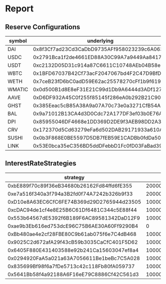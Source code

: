 # Report

## Reserve Configurations

| symbol | underlying | aToken | stableDebtToken | variableDebtToken | decimals | ltv | liquidationThreshold | liquidationBonus | reserveFactor | usageAsCollateralEnabled | borrowingEnabled | stableBorrowRateEnabled | interestRateStrategy | isActive | isFrozen | baseStableBorrowRate |
|---|---|---|---|---|---|---|---|---|---|---|---|---|---|---|---|---|
| DAI | 0x8f3Cf7ad23Cd3CaDbD9735AFf958023239c6A063 | 0x27F8D03b3a2196956ED754baDc28D73be8830A6e | 0x2238101B7014C279aaF6b408A284E49cDBd5DB55 | 0x75c4d1Fb84429023170086f06E682DcbBF537b7d | 18 | 7500 | 8000 | 10500 | 1000 | true | true | false | 0xbE889f70c89f36eB34680b26162Fd84ffd6fE355 | true | false | 39000000000000000000000000 |
| USDC | 0x2791Bca1f2de4661ED88A30C99A7a9449Aa84174 | 0x1a13F4Ca1d028320A707D99520AbFefca3998b7F | 0xdeb05676dB0DB85cecafE8933c903466Bf20C572 | 0x248960A9d75EdFa3de94F7193eae3161Eb349a12 | 6 | 8000 | 8500 | 10500 | 1000 | true | true | false | 0xe7a516f340a3f794a3B2fd0f74A7242b326b9f33 | true | false | 39000000000000000000000000 |
| USDT | 0xc2132D05D31c914a87C6611C10748AEb04B58e8F | 0x60D55F02A771d515e077c9C2403a1ef324885CeC | 0xe590cfca10e81FeD9B0e4496381f02256f5d2f61 | 0x8038857FD47108A07d1f6Bf652ef1cBeC279A2f3 | 6 | 0 | 0 | 0 | 1000 | false | true | false | 0xe7a516f340a3f794a3B2fd0f74A7242b326b9f33 | true | false | 35000000000000000000000000 |
| WBTC | 0x1BFD67037B42Cf73acF2047067bd4F2C47D9BfD6 | 0x5c2ed810328349100A66B82b78a1791B101C9D61 | 0x2551B15dB740dB8348bFaDFe06830210eC2c2F13 | 0xF664F50631A6f0D72ecdaa0e49b0c019Fa72a8dC | 8 | 7000 | 7500 | 11000 | 2000 | true | true | false | 0xD10e8A63EC6CfC6FE74B369d29D2765944d23505 | true | false | 30000000000000000000000000 |
| WETH | 0x7ceB23fD6bC0adD59E62ac25578270cFf1b9f619 | 0x28424507fefb6f7f8E9D3860F56504E4e5f5f390 | 0xc478cBbeB590C76b01ce658f8C4dda04f30e2C6f | 0xeDe17e9d79fc6f9fF9250D9EEfbdB88Cc18038b5 | 18 | 8000 | 8250 | 10500 | 1000 | true | true | false | 0xcDAC94de1cf4e8E25B6C61Df6481C344c5E88f44 | true | false | 30000000000000000000000000 |
| WMATIC | 0x0d500B1d8E8eF31E21C99d1Db9A6444d3ADf1270 | 0x8dF3aad3a84da6b69A4DA8aeC3eA40d9091B2Ac4 | 0xb9A6E29fB540C5F1243ef643EB39b0AcbC2e68E3 | 0x59e8E9100cbfCBCBAdf86b9279fa61526bBB8765 | 18 | 6500 | 7000 | 11000 | 2000 | true | true | false | 0x553b64567dE5392f6B189F6AC89581342DaD12F9 | true | false | 50000000000000000000000000 |
| AAVE | 0xD6DF932A45C0f255f85145f286eA0b292B21C90B | 0x1d2a0E5EC8E5bBDCA5CB219e649B565d8e5c3360 | 0x17912140e780B29Ba01381F088f21E8d75F954F9 | 0x1c313e9d0d826662F5CE692134D938656F681350 | 18 | 5000 | 6500 | 11000 | 0 | true | false | false | 0xae9b3Eb616ed753dcE96C75B6AE30A60Ff9290B4 | true | false | 30000000000000000000000000 |
| GHST | 0x385Eeac5cB85A38A9a07A70c73e0a3271CfB54A7 | 0x080b5BF8f360F624628E0fb961F4e67c9e3c7CF1 | 0x6A01Db46Ae51B19A6B85be38f1AA102d8735d05b | 0x36e988a38542C3482013Bb54ee46aC1fb1efedcd | 18 | 2500 | 4000 | 11250 | 2000 | true | false | false | 0xBb480ae4e2cf28FBE80C9b61ab075f6e7C4dB468 | true | true | 0 |
| BAL | 0x9a71012B13CA4d3D0Cdc72A177DF3ef03b0E76A3 | 0xc4195D4060DaEac44058Ed668AA5EfEc50D77ff6 | 0xbC30bbe0472E0E86b6f395f9876B950A13B23923 | 0x773E0e32e7b6a00b7cA9daa85dfba9D61B7f2574 | 18 | 2000 | 4500 | 11000 | 2000 | true | true | false | 0x9025C2d672afA29f43cB59b3035CaCfC401F5D62 | true | true | 0 |
| DPI | 0x85955046DF4668e1DD369D2DE9f3AEB98DD2A369 | 0x81fB82aAcB4aBE262fc57F06fD4c1d2De347D7B1 | 0xA742710c0244a8Ebcf533368e3f0B956B6E53F7B | 0x43150AA0B7e19293D935A412C8607f9172d3d3f3 | 18 | 2000 | 4500 | 11000 | 2000 | true | false | false | 0x6405F880E431403588e92b241Ca15603047ef8a4 | true | true | 0 |
| CRV | 0x172370d5Cd63279eFa6d502DAB29171933a610AF | 0x3Df8f92b7E798820ddcCA2EBEA7BAbda2c90c4aD | 0x807c97744e6C9452e7C2914d78f49d171a9974a0 | 0x780BbcBCda2cdb0d2c61fd9BC68c9046B18f3229 | 18 | 2000 | 4500 | 11000 | 2000 | true | true | false | 0x0294920FaA5a021a63A7056611Be1beBc7C5A028 | true | true | 0 |
| SUSHI | 0x0b3F868E0BE5597D5DB7fEB59E1CADBb0fdDa50a | 0x21eC9431B5B55c5339Eb1AE7582763087F98FAc2 | 0x7Ed588DCb30Ea11A54D8a5E9645960262A97cd54 | 0x9CB9fEaFA73bF392C905eEbf5669ad3d073c3DFC | 18 | 2000 | 4500 | 11000 | 3500 | true | false | false | 0x835699Bf98f6a7fDe5713c42c118Fb80fA059737 | true | true | 0 |
| LINK | 0x53E0bca35eC356BD5ddDFebbD1Fc0fD03FaBad39 | 0x0Ca2e42e8c21954af73Bc9af1213E4e81D6a669A | 0x9fb7F546E60DDFaA242CAeF146FA2f4172088117 | 0xCC71e4A38c974e19bdBC6C0C19b63b8520b1Bb09 | 18 | 5000 | 6500 | 10750 | 1000 | true | true | false | 0x5641Bb58f4a92188A6F16eE79C8886Cf42C561d3 | true | true | 0 |


## InterestRateStrategies

| strategy | getStableRateSlope1 | getStableRateSlope2 | getBaseVariableBorrowRate | getVariableRateSlope1 | getVariableRateSlope2 | optimalUtilizationRatio | excessUtilizationRatio |
|---|---|---|---|---|---|---|---|
| 0xbE889f70c89f36eB34680b26162Fd84ffd6fE355 | 20000000000000000000000000 | 750000000000000000000000000 | 0 | 40000000000000000000000000 | 750000000000000000000000000 | 800000000000000000000000000 | 200000000000000000000000000 |
| 0xe7a516f340a3f794a3B2fd0f74A7242b326b9f33 | 20000000000000000000000000 | 600000000000000000000000000 | 0 | 40000000000000000000000000 | 600000000000000000000000000 | 900000000000000000000000000 | 100000000000000000000000000 |
| 0xD10e8A63EC6CfC6FE74B369d29D2765944d23505 | 100000000000000000000000000 | 3000000000000000000000000000 | 0 | 80000000000000000000000000 | 3000000000000000000000000000 | 650000000000000000000000000 | 350000000000000000000000000 |
| 0xcDAC94de1cf4e8E25B6C61Df6481C344c5E88f44 | 100000000000000000000000000 | 1000000000000000000000000000 | 0 | 80000000000000000000000000 | 1000000000000000000000000000 | 650000000000000000000000000 | 350000000000000000000000000 |
| 0x553b64567dE5392f6B189F6AC89581342DaD12F9 | 100000000000000000000000000 | 3000000000000000000000000000 | 0 | 70000000000000000000000000 | 3000000000000000000000000000 | 450000000000000000000000000 | 550000000000000000000000000 |
| 0xae9b3Eb616ed753dcE96C75B6AE30A60Ff9290B4 | 0 | 0 | 0 | 0 | 0 | 450000000000000000000000000 | 550000000000000000000000000 |
| 0xBb480ae4e2cf28FBE80C9b61ab075f6e7C4dB468 | 100000000000000000000000000 | 3000000000000000000000000000 | 0 | 70000000000000000000000000 | 3000000000000000000000000000 | 450000000000000000000000000 | 550000000000000000000000000 |
| 0x9025C2d672afA29f43cB59b3035CaCfC401F5D62 | 100000000000000000000000000 | 3000000000000000000000000000 | 0 | 70000000000000000000000000 | 3000000000000000000000000000 | 450000000000000000000000000 | 550000000000000000000000000 |
| 0x6405F880E431403588e92b241Ca15603047ef8a4 | 100000000000000000000000000 | 3000000000000000000000000000 | 0 | 70000000000000000000000000 | 3000000000000000000000000000 | 450000000000000000000000000 | 550000000000000000000000000 |
| 0x0294920FaA5a021a63A7056611Be1beBc7C5A028 | 100000000000000000000000000 | 3000000000000000000000000000 | 30000000000000000000000000 | 140000000000000000000000000 | 3000000000000000000000000000 | 700000000000000000000000000 | 300000000000000000000000000 |
| 0x835699Bf98f6a7fDe5713c42c118Fb80fA059737 | 100000000000000000000000000 | 3000000000000000000000000000 | 0 | 70000000000000000000000000 | 3000000000000000000000000000 | 450000000000000000000000000 | 550000000000000000000000000 |
| 0x5641Bb58f4a92188A6F16eE79C8886Cf42C561d3 | 100000000000000000000000000 | 3000000000000000000000000000 | 0 | 70000000000000000000000000 | 3000000000000000000000000000 | 450000000000000000000000000 | 550000000000000000000000000 |


